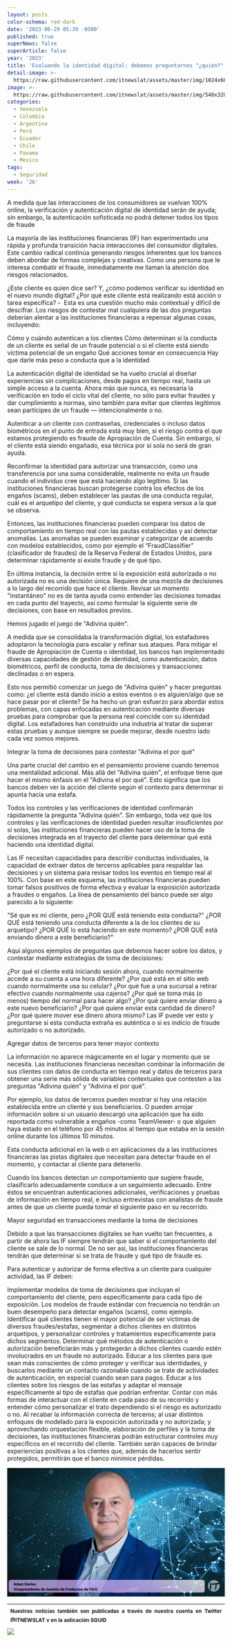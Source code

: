 ```yaml
---
layout: posts
color-schema: red-dark
date: '2023-06-29 05:39 -0500'
published: true
superNews: false
superArticle: false
year: '2023'
title: 'Evaluando la identidad digital: debemos preguntarnos "¿quién?" y "¿por qué?"'
detail-image: >-
  https://raw.githubusercontent.com/itnewslat/assets/master/img/1024x680/Adam-Davies-g.jpg
image: >-
  https://raw.githubusercontent.com/itnewslat/assets/master/img/540x320/Adam-Davies-p.jpg
categories:
  - Venezuela
  - Colombia
  - Argentina
  - Perú
  - Ecuador
  - Chile
  - Panama
  - Mexico
tags:
  - Seguridad
week: '26'
---
```

A medida que las interacciones de los consumidores se vuelvan 100% online, la verificación y autenticación digital de identidad serán de ayuda; sin embargo, la autenticación sofisticada no podrá detener todos los tipos de fraude

La mayoría de las instituciones financieras (IF) han experimentado una rápida y profunda transición hacia interacciones del consumidor digitales. Este cambio radical continúa generando riesgos inherentes que los bancos deben abordar de formas complejas y creativas. Como una persona que le interesa combatir el fraude, inmediatamente me llaman la atención dos riesgos relacionados.

¿Este cliente es quien dice ser? Y, ¿cómo podemos verificar su identidad en el nuevo mundo digital?
¿Por qué este cliente está realizando está acción o tarea específica? - ​ Esta es una cuestión mucho más contextual y difícil de descifrar.
Los riesgos de contestar mal cualquiera de las dos preguntas deberían alentar a las instituciones financieras a repensar algunas cosas, incluyendo:

Cómo y cuándo autentican a los clientes
Cómo determinan si la conducta de un cliente es señal de un fraude potencial o si el cliente está siendo víctima potencial de un engaño
Qué acciones tomar en consecuencia
Hay que darle más peso a conducta que a la identidad

La autenticación digital de identidad  se ha vuelto crucial al diseñar experiencias sin complicaciones, desde pagos en tiempo real, hasta un simple acceso a la cuenta. Ahora más que nunca, es necesaria la verificación en todo el ciclo vital del cliente, no sólo para evitar fraudes y dar cumplimiento a normas, sino también para evitar que clientes legítimos sean partícipes de un fraude — intencionalmente o no.

Autenticar a un cliente con contraseñas, credenciales o incluso datos biométricos en el punto de entrada está muy bien, si el riesgo contra el que estamos protegiendo es fraude de Apropiación de Cuenta. Sin embargo, si el cliente está siendo engañado, esa técnica por sí sola no será de gran ayuda.

Reconfirmar la identidad para autorizar una transacción, como una transferencia por una suma considerable, realmente no evita un fraude cuando el individuo cree que está haciendo algo legítimo. Si las instituciones financieras buscan protegerse contra los efectos de los engaños (scams), deben establecer las pautas de una conducta regular, cuál es el arquetipo del cliente, y qué conducta se espera versus a la que se observa.

Entonces, las instituciones financieras pueden comparar los datos de comportamiento en tiempo real con las pautas establecidas y así detectar anomalías. Las anomalías se pueden examinar y categorizar de acuerdo con modelos establecidos, como por ejemplo el “FraudClassifier” (clasificador de fraudes) de la Reserva Federal de Estados Unidos, para determinar rápidamente si existe fraude y de qué tipo.

En última instancia, la decisión entre si la exposición está autorizada o no autorizada no es una decisión única. Requiere de una mezcla de decisiones a lo largo del recorrido que hace el cliente. Revisar un momento "instantáneo" no es de tanta ayuda como entender las decisiones tomadas en cada punto del trayecto, así como formular la siguiente serie de decisiones, con base en resultados previos.

Hemos jugado el juego de "Adivina quién".

A medida que se consolidaba la transformación digital, los estafadores adoptaron la tecnología para escalar y refinar sus ataques. Para mitigar el fraude de Apropiación de Cuenta o identidad, los bancos han implementado diversas capacidades de gestión de identidad, como autenticación, datos biométricos, perfil de conducta, toma de decisiones y transacciones declinadas o en espera.

Esto nos permitió comenzar un juego de "Adivina quién" y hacer preguntas como: ¿el cliente está dando inicio a estos eventos o es alguien/algo que se hace pasar por el cliente? Se ha hecho un gran esfuerzo para abordar estos problemas, con capas enfocadas en autenticación mediante diversas pruebas para comprobar que la persona real coincide con su identidad digital. Los estafadores han construido una industria al tratar de superar estas pruebas y aunque siempre se puede mejorar, desde nuestro lado cada vez somos mejores.

Integrar la toma de decisiones para contestar "Adivina el por qué"

Una parte crucial del cambio en el pensamiento proviene cuando tenemos una mentalidad adicional. Más allá del "Adivina quién", el enfoque tiene que hacer el mismo énfasis en el "Adivina el por qué". ​ Esto significa que los bancos deben ver la acción del cliente según el contexto para determinar si apunta hacia una estafa.

Todos los controles y las verificaciones de identidad confirmarán rápidamente la pregunta "Adivina quién". Sin embargo, toda vez que los controles y las verificaciones de identidad pueden resultar insuficientes por sí solas, las instituciones financieras pueden hacer uso de la toma de decisiones integrada en el trayecto del cliente para determinar qué está haciendo una identidad digital.

Las IF necesitan capacidades para describir conductas individuales, la capacidad de extraer datos de terceros aplicables para respaldar las decisiones y un sistema para revisar todos los eventos en tiempo real al 100%. Con base en este esquema, las instituciones financieras pueden tomar falsos positivos de forma efectiva y evaluar la exposición autorizada a fraudes o engaños. La línea de pensamiento del banco puede ser algo parecido a lo siguiente:

"Sé que es mi cliente, pero ¿POR QUÉ está teniendo esta conducta?" ¿POR QUÉ está teniendo una conducta diferente a la de los clientes de su arquetipo? ¿POR QUÉ lo está haciendo en este momento? ¿POR QUÉ está enviando dinero a este beneficiario?"

Aquí algunos ejemplos de preguntas que debemos hacer sobre los datos, y contestar mediante estrategias de toma de decisiones:

¿Por qué el cliente está iniciando sesión ahora, cuando normalmente accede a su cuenta a una hora diferente?
¿Por qué está en el sitio web cuando normalmente usa su celular?
¿Por qué fue a una sucursal a retirar efectivo cuando normalmente usa cajeros?
¿Por qué se toma más (o menos) tiempo del normal para hacer algo?
¿Por qué quiere enviar dinero a este nuevo beneficiario?
¿Por qué quiere enviar esta cantidad de dinero?
¿Por qué quiere mover ese dinero ahora mismo?
Las IF puede ver esto y preguntarse si esta conducta extraña es auténtica o si es indicio de fraude autorizado o no autorizado.

Agregar datos de terceros para tener mayor contexto

La información no aparece mágicamente en el lugar y momento que se necesita. Las instituciones financieras necesitan combinar la información de sus clientes con datos de conducta en tiempo real y datos de terceros para obtener una serie más sólida de variables contextuales que contesten a las preguntas "Adivina quién” y "Adivina el por qué".

Por ejemplo, los datos de terceros pueden mostrar si hay una relación establecida entre un cliente y sus beneficiarios. O pueden arrojar información sobre si un usuario descargó una aplicación que ha sido reportada como vulnerable a engaños -como TeamViewer- o que alguien haya estado en el teléfono por 45 minutos al tiempo que estaba en la sesión online durante los últimos 10 minutos.

Esta conducta adicional en la web o en aplicaciones da a las instituciones financieras las pistas digitales que necesitan para detectar fraude en el momento, y contactar al cliente para detenerlo.

Cuando los bancos detectan un comportamiento que sugiere fraude, clasificarlo adecuadamente conduce a un seguimiento adecuado. Entre éstos se encuentran autenticaciones adicionales, verificaciones y pruebas de información en tiempo real, e incluso entrevistas con analistas de fraude antes de que un cliente pueda tomar el siguiente paso en su recorrido.

Mayor seguridad en transacciones mediante la toma de decisiones

Debido a que las transacciones digitales se han vuelto tan frecuentes, a partir de ahora las IF siempre tendrán que saber si el comportamiento del cliente se sale de lo normal. De no ser así, las instituciones financieras tendrán que determinar si se trata de fraude y qué tipo de fraude es.

Para autenticar y autorizar de forma efectiva a un cliente para cualquier actividad, las IF deben:

Implementar modelos de toma de decisiones que incluyan el comportamiento del cliente, pero específicamente para cada tipo de exposición. Los modelos de fraude estándar con frecuencia no tendrán un buen desempeño para detectar engaños (scams), como ejemplo. ​ 
Identificar qué clientes tienen el mayor potencial de ser víctimas de diversos fraudes/estafas, segmentar a dichos clientes en distintos arquetipos, y personalizar controles y tratamientos específicamente para dichos segmentos.
Determinar qué métodos de autenticación o autorización beneficiarán más y protegerán a dichos clientes cuando estén involucrados en un fraude no autorizado.
Educar a los clientes para que sean más conscientes de cómo proteger y verificar sus identidades, y buscarlos mediante un contacto razonable cuando se trate de actividades de autenticación, en especial cuando sean para pagos.
Educar a los clientes sobre los riesgos de las estafas y adaptar el mensaje específicamente al tipo de estafas que podrían enfrentar.
Contar con más formas de interactuar con el cliente en cada paso de su recorrido y entender cómo personalizar el trato dependiendo si el riesgo es autorizado o no.
Al recabar la información correcta de terceros; al usar distintos enfoques de modelado para la exposición autorizada y no autorizada; y aprovechando orquestación flexible, elaboración de perfiles y la toma de decisiones, las instituciones financieras podrán estructurar controles muy específicos en el recorrido del cliente. También serán capaces de brindar experiencias positivas a los clientes que, además de hacerlos sentir protegidos, permitirán que el banco minimice pérdidas.

![](https://raw.githubusercontent.com/itnewslat/assets/master/img/1024x680/Adam-Davies-p.jpg)

<table style="height: 42px;" width="569">
<tbody>
<tr>
<td style="text-align: justify;"><sub><strong>Nuestras noticias también son publicadas a través de nuestra cuenta en Twitter <a href="https://twitter.com/itnewslat?lang=es">@ITNEWSLAT</a> y en la aplicación <a href="https://squidapp.co/en/">SQUID</a></strong></sub></td>
</tr>
</tbody>
</table>
<img src="https://tracker.metricool.com/c3po.jpg?hash=56f88a41e39ab42c063cc51676587a04"/>